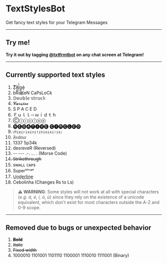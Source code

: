 # TextStylesBot
Get fancy text styles for your Telegram Messages

---

## Try me!

**Try it out by tagging [@txtfrmtbot](https://t.me/txtfrmtbot) on any chat screen at Telegram!**

---

## Currently supported text styles
1. Z̸͙ͫ̕a̧̼̟͂̇l̢͉̉̀g̨̟̮͉͜ó̷̮ 
1. bRoKeN CaPsLoCk
1. 𝔻𝕠𝕦𝕓𝕝𝕖 𝕤𝕥𝕣𝕦𝕔𝕜
1. 𝓒𝓾𝓻𝓼𝓲𝓿𝓮
1. S P A C E D
1. Ｆｕｌｌ－ｗｉｄｔｈ
1. Ⓒⓘⓡⓒⓛⓔⓓ
1. 🅝🅔🅖🅐🅣🅘🅥🅔 🅒🅘🅡🅒🅛🅔🅓
1. 🄟⒜⒭⒠⒩⒯⒣⒠⒮⒤⒮
1. 𝔉𝔯𝔞𝔨𝔱𝔲𝔯
1. 1337 5p34k
1. desreveR (Reversed)
1. -- --- .-. ... . (Morse Code)
1. ̶S̶t̶r̶i̶k̶e̶t̶h̶r̶o̶u̶g̶h̶
1. sᴍᴀʟʟ ᴄᴀᴘs
1. Superˢᶜʳᶦᵖᵗ
1. U̲n̲d̲e̲r̲l̲i̲n̲e̲
1. Cebolinha (Changes Rs to Ls)

> **⚠️ WARNING**: Some styles will not work at all with special characters (*e.g. á, é, í, ó, ú*) since they rely on the existence of a unicode equivalent, which don't exist for most characters outside the A-Z and 0-9 scope.

---

## Removed due to bugs or unexpected behavior

1. ~~**Bold**~~
1. ~~*Italic*~~
1. ~~Fixed width~~
1. 1000010 1101001 1101110 1100001 1110010 1111001 (Binary)